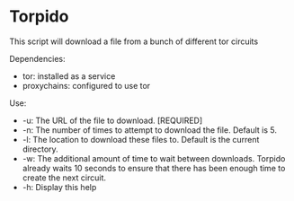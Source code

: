 # Torpido

This script will download a file from a bunch of different tor circuits

Dependencies:
- tor: installed as a service
- proxychains: configured to use tor


Use:
- -u: The URL of the file to download. [REQUIRED]
- -n: The number of times to attempt to download the file. Default is 5.
- -l: The location to download these files to. Default is the current directory.
- -w: The additional amount of time to wait between downloads. Torpido already waits 10 seconds to ensure that there has been enough time to create the next circuit.
- -h: Display this help
